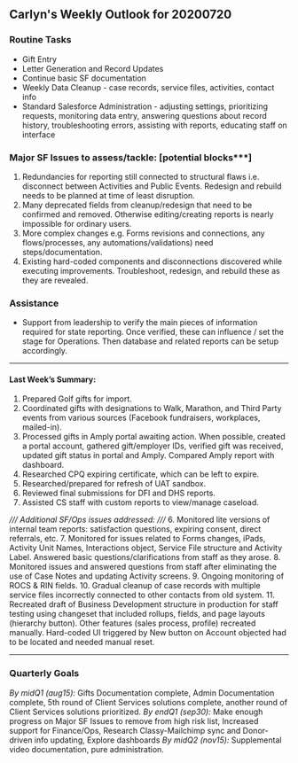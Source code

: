 ## Carlyn's Weekly Outlook for 20200720
### Routine Tasks
* Gift Entry
* Letter Generation and Record Updates
* Continue basic SF documentation
* Weekly Data Cleanup - case records, service files, activities, contact info
* Standard Salesforce Administration - adjusting settings, prioritizing requests, monitoring data entry, answering questions about record history, troubleshooting errors, assisting with reports, educating staff on interface

### Major SF Issues to assess/tackle: [potential blocks***]
1. Redundancies for reporting still connected to structural flaws i.e. disconnect between Activities and Public Events.  Redesign and rebuild needs to be planned at time of least disruption.
2. Many deprecated fields from cleanup/redesign that need to be confirmed and removed.  Otherwise editing/creating reports is nearly impossible for ordinary users.
3. More complex changes e.g. Forms revisions and connections, any flows/processes, any automations/validations) need steps/documentation.
4. Existing hard-coded components and disconnections discovered while executing improvements. Troubleshoot, redesign, and rebuild these as they are revealed.

### Assistance
* Support from leadership to verify the main pieces of information required for state reporting.  Once verified, these can influence / set the stage for Operations.  Then database and related reports can be setup accordingly.

- - - -
#### Last Week’s Summary:
1. Prepared Golf gifts for import.  
2. Coordinated gifts with designations to Walk, Marathon, and Third Party events from various sources (Facebook fundraisers, workplaces, mailed-in).
3. Processed gifts in Amply portal awaiting action.  When possible, created a portal account, gathered gift/employer IDs, verified gift was received, updated gift status in portal and Amply.  Compared Amply report with dashboard.
4. Researched CPQ expiring certificate, which can be left to expire.  
5. Researched/prepared for refresh of UAT sandbox.  
6. Reviewed final submissions for DFI and DHS reports.
7. Assisted CS staff with custom reports to view/manage caseload.

*/// Additional SF/Ops issues addressed: ///*
6. Monitored lite versions of internal team reports: satisfaction questions, expiring consent, direct referrals, etc.
7. Monitored for issues related to Forms changes, iPads, Activity Unit Names, Interactions object, Service File structure and Activity Label.  Answered basic questions/clarifications from staff as they arose.
8. Monitored issues and answered questions from staff after eliminating the use of Case Notes and updating Activity screens.
9. Ongoing monitoring of ROCS & RIN fields. 
10. Gradual cleanup of case records with multiple service files incorrectly connected to other contacts from old system. 
11. Recreated draft of Business Development structure in production for staff testing using changeset that included rollups, fields, and page layouts (hierarchy button).  Other features (sales process, profile) recreated manually.  Hard-coded UI triggered by New button on Account objected had to be located and needed manual reset.  

- - - -
### Quarterly Goals
*By midQ1 (aug15):* Gifts Documentation complete, Admin Documentation complete, 5th round of Client Services solutions complete, another round of Client Services solutions prioritized.
*By endQ1 (sep30):* Make enough progress on Major SF Issues to remove from high risk list, Increased support for Finance/Ops, Research Classy-Mailchimp sync and Donor-driven info updating, Explore dashboards
*By midQ2 (nov15):* Supplemental video documentation, pure administration.